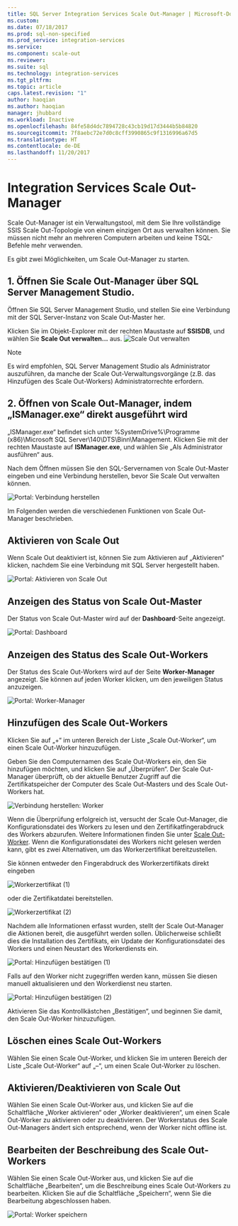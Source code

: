 ```yaml
---
title: SQL Server Integration Services Scale Out-Manager | Microsoft-Dokumentation
ms.custom: 
ms.date: 07/18/2017
ms.prod: sql-non-specified
ms.prod_service: integration-services
ms.service: 
ms.component: scale-out
ms.reviewer: 
ms.suite: sql
ms.technology: integration-services
ms.tgt_pltfrm: 
ms.topic: article
caps.latest.revision: "1"
author: haoqian
ms.author: haoqian
manager: jhubbard
ms.workload: Inactive
ms.openlocfilehash: 84fe58d4dc7894728c43cb19d17d3444b5b84820
ms.sourcegitcommit: 7f8aebc72e7d0c8cff3990865c9f1316996a67d5
ms.translationtype: HT
ms.contentlocale: de-DE
ms.lasthandoff: 11/20/2017
---
```

# <a name="integration-services-scale-out-manager"></a>Integration Services Scale Out-Manager

Scale Out-Manager ist ein Verwaltungstool, mit dem Sie Ihre vollständige SSIS Scale Out-Topologie von einem einzigen Ort aus verwalten können. Sie müssen nicht mehr an mehreren Computern arbeiten und keine TSQL-Befehle mehr verwenden. 

Es gibt zwei Möglichkeiten, um Scale Out-Manager zu starten.

## <a name="1-open-scale-out-manager-from-sql-server-management-studio"></a>1. Öffnen Sie Scale Out-Manager über SQL Server Management Studio.
Öffnen Sie SQL Server Management Studio, und stellen Sie eine Verbindung mit der SQL Server-Instanz von Scale Out-Master her.

Klicken Sie im Objekt-Explorer mit der rechten Maustaste auf **SSISDB**, und wählen Sie **Scale Out verwalten...** aus. ![Scale Out verwalten](media/manage-scale-out.PNG)

> [!NOTE]
> Es wird empfohlen, SQL Server Management Studio als Administrator auszuführen, da manche der Scale Out-Verwaltungsvorgänge (z.B. das Hinzufügen des Scale Out-Workers) Administratorrechte erfordern.


## <a name="2-open-scale-out-manager-by-runing-ismanagerexe-directly"></a>2. Öffnen von Scale Out-Manager, indem „ISManager.exe“ direkt ausgeführt wird

„ISManager.exe“ befindet sich unter %SystemDrive%\Programme (x86)\Microsoft SQL Server\140\DTS\Binn\Management. Klicken Sie mit der rechten Maustaste auf **ISManager.exe**, und wählen Sie „Als Administrator ausführen“ aus. 

Nach dem Öffnen müssen Sie den SQL-Servernamen von Scale Out-Master eingeben und eine Verbindung herstellen, bevor Sie Scale Out verwalten können.

![Portal: Verbindung herstellen](media/portal-connect.PNG)

Im Folgenden werden die verschiedenen Funktionen von Scale Out-Manager beschrieben. 

## <a name="enable-scale-out"></a>Aktivieren von Scale Out
Wenn Scale Out deaktiviert ist, können Sie zum Aktivieren auf „Aktivieren“ klicken, nachdem Sie eine Verbindung mit SQL Server hergestellt haben.

![Portal: Aktivieren von Scale Out](media/portal-enable-scale-out.PNG) 
## <a name="view-scale-out-master-status"></a>Anzeigen des Status von Scale Out-Master
Der Status von Scale Out-Master wird auf der **Dashboard**-Seite angezeigt.

![Portal: Dashboard](media/portal-dashboard.PNG)
## <a name="view-scale-out-worker-status"></a>Anzeigen des Status des Scale Out-Workers
Der Status des Scale Out-Workers wird auf der Seite **Worker-Manager** angezeigt. Sie können auf jeden Worker klicken, um den jeweiligen Status anzuzeigen.

![Portal: Worker-Manager](media/portal-worker-manager.PNG)

## <a name="add-scale-out-worker"></a>Hinzufügen des Scale Out-Workers
Klicken Sie auf „+“ im unteren Bereich der Liste „Scale Out-Worker“, um einen Scale Out-Worker hinzuzufügen. 

Geben Sie den Computernamen des Scale Out-Workers ein, den Sie hinzufügen möchten, und klicken Sie auf „Überprüfen“. Der Scale Out-Manager überprüft, ob der aktuelle Benutzer Zugriff auf die Zertifikatspeicher der Computer des Scale Out-Masters und des Scale Out-Workers hat.

![Verbindung herstellen: Worker](media/connect-worker.PNG)

Wenn die Überprüfung erfolgreich ist, versucht der Scale Out-Manager, die Konfigurationsdatei des Workers zu lesen und den Zertifikatfingerabdruck des Workers abzurufen. Weitere Informationen finden Sie unter [Scale Out-Worker](integration-services-ssis-scale-out-worker.md). Wenn die Konfigurationsdatei des Workers nicht gelesen werden kann, gibt es zwei Alternativen, um das Workerzertifikat bereitzustellen. 

Sie können entweder den Fingerabdruck des Workerzertifikats direkt eingeben 

![Workerzertifikat (1)](media/portal-cert1.PNG)

oder die Zertifikatdatei bereitstellen. 

![Workerzertifikat (2)](media/portal-cert2.PNG)

Nachdem alle Informationen erfasst wurden, stellt der Scale Out-Manager die Aktionen bereit, die ausgeführt werden sollen. Üblicherweise schließt dies die Installation des Zertifikats, ein Update der Konfigurationsdatei des Workers und einen Neustart des Workerdiensts ein. 

![Portal: Hinzufügen bestätigen (1)](media/portal-add-confirm1.PNG)

Falls auf den Worker nicht zugegriffen werden kann, müssen Sie diesen manuell aktualisieren und den Workerdienst neu starten.

![Portal: Hinzufügen bestätigen (2)](media/portal-add-confirm2.PNG)

Aktivieren Sie das Kontrollkästchen „Bestätigen“, und beginnen Sie damit, den Scale Out-Worker hinzuzufügen.

## <a name="delete-scale-out-worker"></a>Löschen eines Scale Out-Workers
Wählen Sie einen Scale Out-Worker, und klicken Sie im unteren Bereich der Liste „Scale Out-Worker“ auf „–“, um einen Scale Out-Worker zu löschen.


## <a name="enabledisable-scale-out"></a>Aktivieren/Deaktivieren von Scale Out
Wählen Sie einen Scale Out-Worker aus, und klicken Sie auf die Schaltfläche „Worker aktivieren“ oder „Worker deaktivieren“, um einen Scale Out-Worker zu aktivieren oder zu deaktivieren. Der Workerstatus des Scale Out-Managers ändert sich entsprechend, wenn der Worker nicht offline ist.

## <a name="edit-scale-out-worker-description"></a>Bearbeiten der Beschreibung des Scale Out-Workers
Wählen Sie einen Scale Out-Worker aus, und klicken Sie auf die Schaltfläche „Bearbeiten“, um die Beschreibung eines Scale Out-Workers zu bearbeiten. Klicken Sie auf die Schaltfläche „Speichern“, wenn Sie die Bearbeitung abgeschlossen haben.

![Portal: Worker speichern](media/portal-save-worker.PNG)


